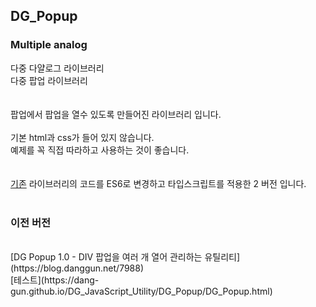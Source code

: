 ## DG_Popup
### Multiple analog
다중 다얄로그 라이브러리<br />
다중 팝업 라이브러리<br />
<br />
<br />
팝업에서 팝업을 열수 있도록 만들어진 라이브러리 입니다.<br />
<br />
기본 html과 css가 들어 있지 않습니다.<br />
예제를 꼭 직접 따라하고 사용하는 것이 좋습니다.<br />
<br />
<br />
[기존](https://github.com/dang-gun/DG_JavaScript_Utility/tree/master/DG_Popup) 라이브러리의 코드를 ES6로 변경하고 타입스크립트를 적용한 2 버전 입니다.
<br />
<br />
### 이전 버전
<br />
[DG Popup 1.0 - DIV 팝업을 여러 개 열어 관리하는 유틸리티](https://blog.danggun.net/7988)
<br />
[테스트](https://dang-gun.github.io/DG_JavaScript_Utility/DG_Popup/DG_Popup.html)
<br />
